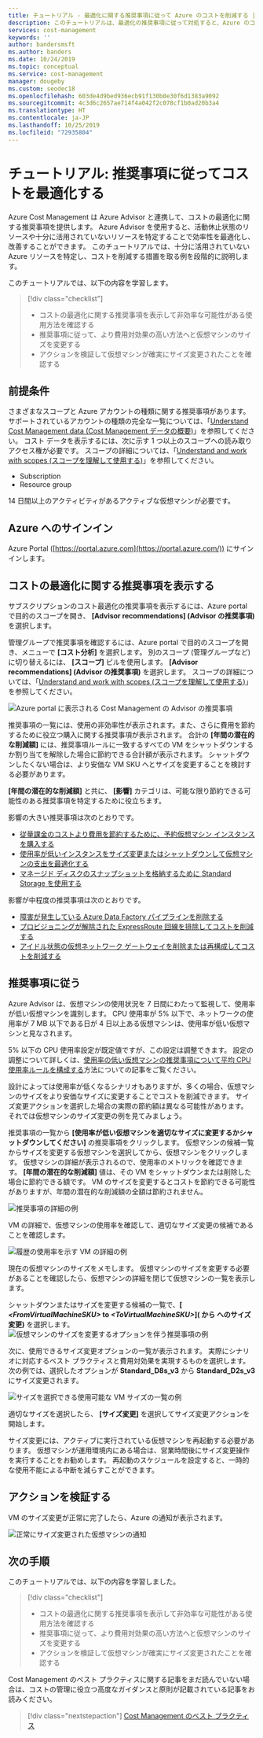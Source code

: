 ```yaml
---
title: チュートリアル - 最適化に関する推奨事項に従って Azure のコストを削減する | Microsoft Docs
description: このチュートリアルは、最適化の推奨事項に従って対処すると、Azure のコスト削減に役立ちます。
services: cost-management
keywords: ''
author: bandersmsft
ms.author: banders
ms.date: 10/24/2019
ms.topic: conceptual
ms.service: cost-management
manager: dougeby
ms.custom: seodec18
ms.openlocfilehash: 603de4d9bed936ecb91f130b0e30f6d1383a9092
ms.sourcegitcommit: 4c3d6c2657ae714f4a042f2c078cf1b0ad20b3a4
ms.translationtype: HT
ms.contentlocale: ja-JP
ms.lasthandoff: 10/25/2019
ms.locfileid: "72935804"
---
```

# <a name="tutorial-optimize-costs-from-recommendations"></a>チュートリアル: 推奨事項に従ってコストを最適化する

Azure Cost Management は Azure Advisor と連携して、コストの最適化に関する推奨事項を提供します。 Azure Advisor を使用すると、活動休止状態のリソースや十分に活用されていないリソースを特定することで効率性を最適化し、改善することができます。 このチュートリアルでは、十分に活用されていない Azure リソースを特定し、コストを削減する措置を取る例を段階的に説明します。

このチュートリアルでは、以下の内容を学習します。

> [!div class="checklist"]
> * コストの最適化に関する推奨事項を表示して非効率な可能性がある使用方法を確認する
> * 推奨事項に従って、より費用対効果の高い方法へと仮想マシンのサイズを変更する
> * アクションを検証して仮想マシンが確実にサイズ変更されたことを確認する

## <a name="prerequisites"></a>前提条件
さまざまなスコープと Azure アカウントの種類に関する推奨事項があります。 サポートされているアカウントの種類の完全な一覧については、「[Understand Cost Management data (Cost Management データの概要)](understand-cost-mgt-data.md)」を参照してください。 コスト データを表示するには、次に示す 1 つ以上のスコープへの読み取りアクセス権が必要です。 スコープの詳細については、「[Understand and work with scopes (スコープを理解して使用する)](understand-work-scopes.md)」を参照してください。

- Subscription
- Resource group

14 日間以上のアクティビティがあるアクティブな仮想マシンが必要です。

## <a name="sign-in-to-azure"></a>Azure へのサインイン
Azure Portal ([https://portal.azure.com](https://portal.azure.com/)) にサインインします。

## <a name="view-cost-optimization-recommendations"></a>コストの最適化に関する推奨事項を表示する

サブスクリプションのコスト最適化の推奨事項を表示するには、Azure portal で目的のスコープを開き、 **[Advisor recommendations] \(Advisor の推奨事項\)** を選択します。

管理グループで推奨事項を確認するには、Azure portal で目的のスコープを開き、メニューで **[コスト分析]** を選択します。 別のスコープ (管理グループなど) に切り替えるには、 **[スコープ]** ピルを使用します。 **[Advisor recommendations] \(Advisor の推奨事項\)** を選択します。 スコープの詳細については、「[Understand and work with scopes (スコープを理解して使用する)](understand-work-scopes.md)」を参照してください。

![Azure portal に表示される Cost Management の Advisor の推奨事項](./media/tutorial-acm-opt-recommendations/advisor-recommendations.png)

推奨事項の一覧には、使用の非効率性が表示されます。また、さらに費用を節約するために役立つ購入に関する推奨事項が表示されます。 合計の **[年間の潜在的な削減額]** には、推奨事項ルールに一致するすべての VM をシャットダウンするか割り当てを解除した場合に節約できる合計額が表示されます。 シャットダウンしたくない場合は、より安価な VM SKU へとサイズを変更することを検討する必要があります。

**[年間の潜在的な削減額]** と共に、 **[影響]** カテゴリは、可能な限り節約できる可能性のある推奨事項を特定するために役立ちます。

影響の大きい推奨事項は次のとおりです。
- [従量課金のコストより費用を節約するために、予約仮想マシン インスタンスを購入する](../advisor/advisor-cost-recommendations.md#buy-reserved-virtual-machine-instances-to-save-money-over-pay-as-you-go-costs)
- [使用率が低いインスタンスをサイズ変更またはシャットダウンして仮想マシンの支出を最適化する](../advisor/advisor-cost-recommendations.md#optimize-virtual-machine-spend-by-resizing-or-shutting-down-underutilized-instances)
- [マネージド ディスクのスナップショットを格納するために Standard Storage を使用する](../advisor/advisor-cost-recommendations.md#use-standard-snapshots-for-managed-disks)

影響が中程度の推奨事項は次のとおりです。
- [障害が発生している Azure Data Factory パイプラインを削除する](../advisor/advisor-cost-recommendations.md#delete-azure-data-factory-pipelines-that-are-failing)
- [プロビジョニングが解除された ExpressRoute 回線を排除してコストを削減する](../advisor/advisor-cost-recommendations.md#reduce-costs-by-eliminating-unprovisioned-expressroute-circuits)
- [アイドル状態の仮想ネットワーク ゲートウェイを削除または再構成してコストを削減する](../advisor/advisor-cost-recommendations.md#reduce-costs-by-deleting-or-reconfiguring-idle-virtual-network-gateways)

## <a name="act-on-a-recommendation"></a>推奨事項に従う

Azure Advisor は、仮想マシンの使用状況を 7 日間にわたって監視して、使用率が低い仮想マシンを識別します。 CPU 使用率が 5% 以下で、ネットワークの使用率が 7 MB 以下である日が 4 日以上ある仮想マシンは、使用率が低い仮想マシンと見なされます。

5% 以下の CPU 使用率設定が既定値ですが、この設定は調整できます。 設定の調整について詳しくは、[使用率の低い仮想マシンの推奨事項について平均 CPU 使用率ルールを構成する](../advisor/advisor-get-started.md#configure-low-usage-vm-recommendation)方法についての記事をご覧ください。

設計によっては使用率が低くなるシナリオもありますが、多くの場合、仮想マシンのサイズをより安価なサイズに変更することでコストを削減できます。 サイズ変更アクションを選択した場合の実際の節約額は異なる可能性があります。 それでは仮想マシンのサイズ変更の例を見てみましょう。

推奨事項の一覧から **[使用率が低い仮想マシンを適切なサイズに変更するかシャットダウンしてください]** の推奨事項をクリックします。 仮想マシンの候補一覧からサイズを変更する仮想マシンを選択してから、仮想マシンをクリックします。 仮想マシンの詳細が表示されるので、使用率のメトリックを確認できます。 **[年間の潜在的な削減額]** 値は、その VM をシャットダウンまたは削除した場合に節約できる額です。 VM のサイズを変更するとコストを節約できる可能性がありますが、年間の潜在的な削減額の全額は節約されません。

![推奨事項の詳細の例](./media/tutorial-acm-opt-recommendations/recommendation-details.png)

VM の詳細で、仮想マシンの使用率を確認して、適切なサイズ変更の候補であることを確認します。

![履歴の使用率を示す VM の詳細の例](./media/tutorial-acm-opt-recommendations/vm-details.png)

現在の仮想マシンのサイズをメモします。 仮想マシンのサイズを変更する必要があることを確認したら、仮想マシンの詳細を閉じて仮想マシンの一覧を表示します。

シャットダウンまたはサイズを変更する候補の一覧で、**[ *&lt;FromVirtualMachineSKU&gt;* to *&lt;ToVirtualMachineSKU&gt;*]\(<FromVirtualMachineSKU> から <ToVirtualMachineSKU> へのサイズ変更\)** を選択します。
![仮想マシンのサイズを変更するオプションを伴う推奨事項の例](./media/tutorial-acm-opt-recommendations/resize-vm.png)

次に、使用できるサイズ変更オプションの一覧が表示されます。 実際にシナリオに対応するベスト プラクティスと費用対効果を実現するものを選択します。 次の例では、選択したオプションが **Standard_D8s_v3** から **Standard_D2s_v3** にサイズ変更されます。

![サイズを選択できる使用可能な VM サイズの一覧の例](./media/tutorial-acm-opt-recommendations/choose-size.png)

適切なサイズを選択したら、 **[サイズ変更]** を選択してサイズ変更アクションを開始します。

サイズ変更には、アクティブに実行されている仮想マシンを再起動する必要があります。 仮想マシンが運用環境内にある場合は、営業時間後にサイズ変更操作を実行することをお勧めします。 再起動のスケジュールを設定すると、一時的な使用不能による中断を減らすことができます。

## <a name="verify-the-action"></a>アクションを検証する

VM のサイズ変更が正常に完了したら、Azure の通知が表示されます。

![正常にサイズ変更された仮想マシンの通知](./media/tutorial-acm-opt-recommendations/resized-notification.png)

## <a name="next-steps"></a>次の手順

このチュートリアルでは、以下の内容を学習しました。

> [!div class="checklist"]
> * コストの最適化に関する推奨事項を表示して非効率な可能性がある使用方法を確認する
> * 推奨事項に従って、より費用対効果の高い方法へと仮想マシンのサイズを変更する
> * アクションを検証して仮想マシンが確実にサイズ変更されたことを確認する

Cost Management のベスト プラクティスに関する記事をまだ読んでいない場合は、コストの管理に役立つ高度なガイダンスと原則が記載されている記事をお読みください。

> [!div class="nextstepaction"]
> [Cost Management のベスト プラクティス](cost-mgt-best-practices.md)
